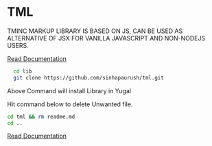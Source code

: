 # TML
TMINC MARKUP LIBRARY IS BASED ON JS, CAN BE USED AS ALTERNATIVE OF JSX FOR VANILLA JAVASCRIPT AND NON-NODEJS USERS.

[Read Documentation](https://paurush-sinha-d.gitbook.io/tml/)


```bash
  cd lib
  git clone https://github.com/sinhapaurush/tml.git
```
Above Command will install Library in Yugal

Hit command below to delete Unwanted file.

```bash
cd tml && rm readme.md
cd ..
```

[Read Documentation](https://paurush-sinha-d.gitbook.io/tml/)
